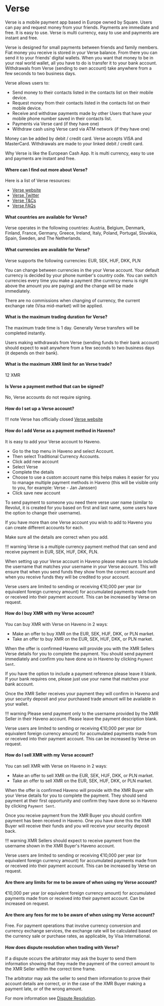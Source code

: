 # Verse

Verse is a mobile payment app based in Europe owned by Square. Users can pay and request money from your friends. Payments are immediate and free. It is easy to use. Verse is multi currency, easy to use and payments are instant and free.

Verse is designed for small payments between friends and family members. Fiat money you receive is stored in your Verse balance. From there you can send it to your friends’ digital wallets. When you want that money to be in your real world wallet, all you have to do is transfer it to your bank account. Withdrawals from Verse (sending to own account) take anywhere from a few seconds to two business days.

Verse allows users to:

- Send money to their contacts listed in the contacts list on their mobile device.
- Request money from their contacts listed in the contacts list on their mobile device.
- Receive and withdraw payments made by other Users that have your mobile phone number saved in their contacts list.
- Payments via Verse card (if they have one)
- Withdraw cash using Verse card via ATM network (if they have one)

Money can be added by debit / credit card. Verse accepts VISA and MasterCard. Withdrawals are made to your linked debit / credit card.

Why Verse is like the European Cash App. It is multi currency, easy to use and payments are instant and free.

#### Where can I find out more about Verse?

Here is a list of Verse resources:

- [Verse website](https://verse.me/)
- [Verse Twitter](https://twitter.com/joinverse/)
- [Verse T&Cs](https://verse.me/en/terms)
- [Verse FAQs](https://verse.me/en/faq/)

#### What countries are available for Verse?

Verse operates in the following countries: Austria, Belgium, Denmark, Finland, France, Germany, Greece, Ireland, Italy, Poland, Portugal, Slovakia, Spain, Sweden, and The Netherlands.

#### What currencies are available for Verse?

Verse supports the following currencies: EUR, SEK, HUF, DKK, PLN

You can change between currencies in the your Verse account. Your default currency is decided by your phone number's country code. You can switch currencies every time you make a payment (the currency menu is right above the amount you are paying) and the change will be made immediately.

There are no commissions when changing of currency, the current exchange rate (Visa mid-market) will be applied.

#### What is the maximum trading duration for Verse?

The maximum trade time is 1 day. Generally Verse transfers will be completed instantly.

Users making withdrawals from Verse (sending funds to their bank account) should expect to wait anywhere from a few seconds to two business days (it depends on their bank).

#### What is the maximum XMR limit for an Verse trade?

12 XMR

#### Is Verse a payment method that can be signed?

No, Verse accounts do not require signing.

#### How do I set up a Verse account?

!!! note
    Verse has officially closed [Verse website](https://support.verse.me/hc/en-us/categories/12457609331986-Verse-Closure-FAQs-)

#### How do I add Verse as a payment method in Haveno?

It is easy to add your Verse account to Haveno.

- Go to the top menu in Haveno and select Account.
- Then select Traditional Currency Accounts.
- Click add new account
- Select Verse
- Complete the details
- Choose to use a custom account name this helps makes it easier for you to manage multiple payment methods in Haveno (this will be visible only to you, for example: Verse - Jan Janssen)
- Click save new account

To send payment to someone you need there verse user name (similar to Revolut, it is created for you based on first and last name, some users have the option to change their username).

If you have more than one Verse account you wish to add to Haveno you can create different accounts for each.

Make sure all the details are correct when you add.

!!! warning
    Verse is a multiple currency payment method that can send and receive payment in EUR, SEK, HUF, DKK, PLN.

When setting up your Verse account in Haveno please make sure to include the username that matches your username in your Verse account. This will ensure that when you send funds they show from the correct account and when you receive funds they will be credited to your account.

Verse users are limited to sending or receiving €10,000 per year (or equivalent foreign currency amount) for accumulated payments made from or received into their payment account. This can be increased by Verse on request.

#### How do I buy XMR with my Verse account?

You can buy XMR with Verse on Haveno in 2 waysː

- Make an offer to buy XMR on the EUR, SEK, HUF, DKK, or PLN market.
- Take an offer to buy XMR on the EUR, SEK, HUF, DKK, or PLN market.

When the offer is confirmed Haveno will provide you with the XMR Sellers Verse details for you to complete the payment. You should send payment immediately and confirm you have done so in Haveno by clicking `Payment Sent`.

If you have the option to include a payment reference please leave it blank. If your bank requires one, please just use your name that matches your bank account.

Once the XMR Seller receives your payment they will confirm in Haveno and your security deposit and your purchased trade amount will be available in your wallet.

!!! warning
    Please send payment only to the username provided by the XMR Seller in their Haveno account. Please leave the payment description blank.

Verse users are limited to sending or receiving €10,000 per year (or equivalent foreign currency amount) for accumulated payments made from or received into their payment account. This can be increased by Verse on request.

#### How do I sell XMR with my Verse account?

You can sell XMR with Verse on Haveno in 2 waysː

- Make an offer to sell XMR on the EUR, SEK, HUF, DKK, or PLN market.
- Take an offer to sell XMR on the EUR, SEK, HUF, DKK, or PLN market.

When the offer is confirmed Haveno will provide with the XMR Buyer with your Verse details for you to complete the payment. They should send payment at their first opportunity and confirm they have done so in Haveno by clicking `Payment Sent`.

Once you receive payment from the XMR Buyer you should confirm payment has been received in Haveno. One you have done this the XMR Buyer will receive their funds and you will receive your security deposit back.

!!! warning
    XMR Sellers should expect to receive payment from the username shown in the XMR Buyer's Haveno account.

Verse users are limited to sending or receiving €10,000 per year (or equivalent foreign currency amount) for accumulated payments made from or received into their payment account. This can be increased by Verse on request.

#### Are there any limits for me to be aware of when using my Verse account?

€10,000 per year (or equivalent foreign currency amount) for accumulated payments made from or received into their payment account. Can be increased on request.

#### Are there any fees for me to be aware of when using my Verse account?

Free. For payment operations that involve currency conversion and currency exchange services, the exchange rate will be calculated based on the currency sale or purchase rates, as applicable, by Visa International.

#### How does dispute resolution when trading with Verse?

If a dispute occurs the arbitrator may ask the buyer to send them information showing that they made the payment of the correct amount to the XMR Seller within the correct time frame.

The arbitrator may ask the seller to send them information to prove their account details are correct, or in the case of the XMR Buyer making a payment late, or of the wrong amount.

For more information see [Dispute Resolution](../dispute-resolution.md).
